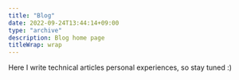 ```yaml
---
title: "Blog"
date: 2022-09-24T13:44:14+09:00
type: "archive"
description: Blog home page
titleWrap: wrap
---
```


Here I write technical articles personal experiences, so stay tuned :)
